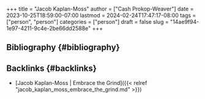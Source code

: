 +++
title = "Jacob Kaplan-Moss"
author = ["Cash Prokop-Weaver"]
date = 2023-10-25T18:59:00-07:00
lastmod = 2024-02-24T17:47:17-08:00
tags = ["person", "person"]
categories = ["person"]
draft = false
slug = "14ae9f94-1e97-4211-9c4e-2be66dd2588e"
+++

## Bibliography {#bibliography}

<style>.csl-entry{text-indent: -1.5em; margin-left: 1.5em;}</style><div class="csl-bib-body">
</div>


## Backlinks {#backlinks}

-   [Jacob Kaplan-Moss | Embrace the Grind]({{< relref "jacob_kaplan_moss_embrace_the_grind.md" >}})
